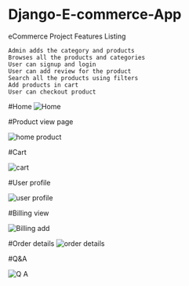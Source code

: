 # Django-E-commerce-App

eCommerce Project Features Listing

    Admin adds the category and products
    Browses all the products and categories
    User can signup and login
    User can add review for the product
    Search all the products using filters
    Add products in cart
    User can checkout product

#Home
![Home](https://user-images.githubusercontent.com/28469673/104103617-4a1b2b80-52cd-11eb-9248-034b4cf8e9f0.JPG)

#Product view page

![home product](https://user-images.githubusercontent.com/28469673/104103518-c2352180-52cc-11eb-9058-aa741a9b3a48.JPG)

#Cart

![cart](https://user-images.githubusercontent.com/28469673/104103645-6a4aea80-52cd-11eb-8f49-e472668f1dff.JPG)

#User profile

![user profile](https://user-images.githubusercontent.com/28469673/104103656-864e8c00-52cd-11eb-8838-b3b7ba85350f.JPG)

#Billing view

![Billing add](https://user-images.githubusercontent.com/28469673/104103672-a1b99700-52cd-11eb-9685-1e47eab4e1e7.JPG)

#Order details
![order details](https://user-images.githubusercontent.com/28469673/104103688-ba29b180-52cd-11eb-9826-961c53982d28.JPG)

#Q&A

![Q A](https://user-images.githubusercontent.com/28469673/104103702-cf9edb80-52cd-11eb-8fa5-ee1330b0eba4.png)

